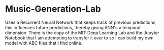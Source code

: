 # Music-Generation-Lab
Uses a Recurrent Neural Network that keeps track of previous predictions, this influences future predictions, thereby giving RNN's a temporal dimension.
There is the copy of the MIT Deep Learning Lab and the Jupyter Notebook that I am attempting to transfer it over to so I can build my own model with ABC
files that I find online.
